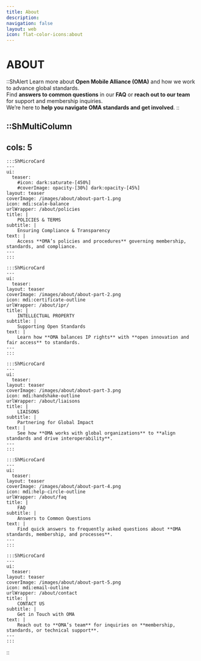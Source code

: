 ```yaml
---
title: About
description:
navigation: false
layout: web
icon: flat-color-icons:about
---
```

# ABOUT
::ShAlert
Learn more about **Open Mobile Alliance (OMA)** and how we work to advance global standards.  
Find **answers to common questions** in our **FAQ** or **reach out to our team** for support and membership inquiries.  
We’re here to **help you navigate OMA standards and get involved**.
::

::ShMultiColumn
---
cols: 5
---

    :::ShMicroCard
    ---
    ui:
      teaser:
        #icon: dark:saturate-[450%]
        #coverImage: opacity-[30%] dark:opacity-[45%]
    layout: teaser    
    coverImage: /images/about/about-part-1.png
    icon: mdi:scale-balance
    urlWrapper: /about/policies
    title: |
        POLICIES & TERMS
    subtitle: |
        Ensuring Compliance & Transparency
    text: |
        Access **OMA’s policies and procedures** governing membership, standards, and compliance.
    ---
    :::

    :::ShMicroCard
    ---
    ui:
      teaser:
    layout: teaser    
    coverImage: /images/about/about-part-2.png
    icon: mdi:certificate-outline
    urlWrapper: /about/ipr/
    title: |
        INTELLECTUAL PROPERTY
    subtitle: |
        Supporting Open Standards
    text: |
        Learn how **OMA balances IP rights** with **open innovation and fair access** to standards.
    ---
    :::    

    :::ShMicroCard
    ---
    ui:
      teaser:
    layout: teaser    
    coverImage: /images/about/about-part-3.png    
    icon: mdi:handshake-outline
    urlWrapper: /about/liaisons
    title: |
        LIAISONS
    subtitle: |
        Partnering for Global Impact
    text: |
        See how **OMA works with global organizations** to **align standards and drive interoperability**.
    ---
    :::

    :::ShMicroCard
    ---
    ui:
      teaser:
    layout: teaser    
    coverImage: /images/about/about-part-4.png    
    icon: mdi:help-circle-outline
    urlWrapper: /about/faq
    title: |
        FAQ
    subtitle: |
        Answers to Common Questions
    text: |
        Find quick answers to frequently asked questions about **OMA standards, membership, and processes**.
    ---
    :::

    :::ShMicroCard
    ---
    ui:
      teaser:
    layout: teaser    
    coverImage: /images/about/about-part-5.png    
    icon: mdi:email-outline
    urlWrapper: /about/contact
    title: |
        CONTACT US
    subtitle: |
        Get in Touch with OMA
    text: |
        Reach out to **OMA’s team** for inquiries on **membership, standards, or technical support**.
    ---
    :::     

::